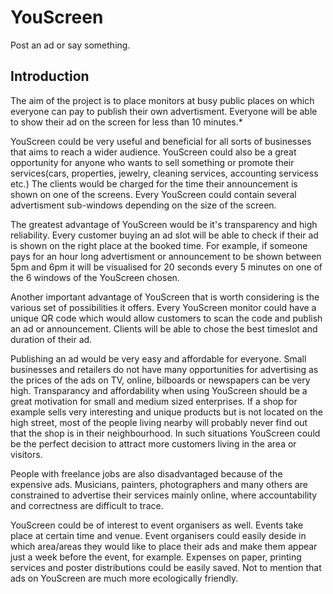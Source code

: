# YouScreen
Post an ad or say something.
## Introduction
The aim of the project is to place monitors at busy public places on which everyone can pay to publish their own advertisment. Everyone will be able to show their ad on the screen for less than 10 minutes.*

YouScreen could be very useful and beneficial for all sorts of businesses that aims to reach a wider audience. 
YouScreen could also be a great opportunity for anyone who wants to sell something or promote their services(cars, properties, jewelry, cleaning services, accounting servicess etc.)
The clients would be charged for the time their announcement is shown on one of the screens. Every YouScreen could contain several advertisment sub-windows depending on the size of the screen. 

The greatest advantage of YouScreen would be it's transparency and high reliability. Every customer buying an ad slot will be able to check if their ad is shown on the right place at the booked time. For example, if someone pays for an hour long advertisment or announcement to be shown between 5pm and 6pm it will be visualised for 20 seconds every 5 minutes on one of the 6 windows of the YouScreen chosen.

Another important advantage of YouScreen that is worth considering is the various set of possibilities it offers. Every YouScreen monitor could have a unique QR code which would allow customers to scan the code and publish an ad or announcement. Clients will be able to chose the best timeslot and duration of their ad.

Publishing an ad would be very easy and affordable for everyone. Small businesses and retailers do not have many opportunities for advertising as the prices of the ads on TV, online, bilboards or newspapers can be very high. Transparancy and affordability when using YouScreen should be a great motivation for small and medium sized enterprises. If a shop for example sells very interesting and unique products but is not located on the high street, most of the people living nearby will probably never find out that the shop is in their neighbourhood. In such situations YouScreen could be the perfect decision to attract more customers living in the area or visitors.

People with freelance jobs are also disadvantaged because of the expensive ads. Musicians, painters, photographers and many others are constrained to advertise their services mainly online, where accountability and correctness are difficult to trace.

YouScreen could be of interest to event organisers as well. Events take place at certain time and venue. Event organisers could easily deside in which area/areas they would like to place their ads and make them appear just a week before the event, for example. Expenses on paper, printing services and poster distributions could be easily saved. Not to mention that ads on YouScreen are much more ecologically friendly.
